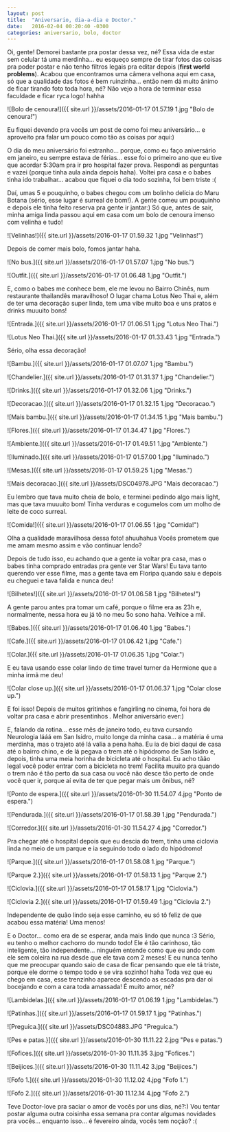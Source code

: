 ```yaml
---
layout: post
title:  "Aniversario, dia-a-dia e Doctor."
date:   2016-02-04 00:20:40 -0300
categories: aniversario, bolo, doctor
---
```

Oi, gente! Demorei bastante pra postar dessa vez, né? Essa vida de estar sem celular tá uma merdinha... eu esqueço sempre de tirar fotos das coisas pra poder postar e não tenho filtros legais pra editar depois (**first world problems**). Acabou que encontramos uma câmera velhona aqui em casa, só que a qualidade das fotos é bem ruinzinha... então nem dá muito ânimo de ficar tirando foto toda hora, né? Não vejo a hora de terminar essa faculdade e ficar ryca logo! hahha

![Bolo de cenoura!]({{ site.url }}/assets/2016-01-17 01.57.19 1.jpg "Bolo de cenoura!")

Eu fiquei devendo pra vocês um post de como foi meu aniversário... e aproveito pra falar um pouco como tão as coisas por aqui:)

O dia do meu aniversário foi estranho... porque, como eu faço aniversário em janeiro, eu sempre estava de férias... esse foi o primeiro ano que eu tive que acordar 5:30am pra ir pro hospital fazer prova. Respondi as perguntas e vazei (porque tinha aula ainda depois haha). Voltei pra casa e o babes tinha ido trabalhar... acabou que fiquei o dia todo sozinha, foi bem triste :(

Daí, umas 5 e pouquinho, o babes chegou com um bolinho delícia do Maru Botana (sério, esse lugar é surreal de bom!). A gente comeu um pouquinho e depois ele tinha feito reserva pra gente ir jantar:) Só que, antes de sair, minha amiga linda passou aqui em casa com um bolo de cenoura imenso com velinha e tudo!

![Velinhas!]({{ site.url }}/assets/2016-01-17 01.59.32 1.jpg "Velinhas!")

Depois de comer mais bolo, fomos jantar haha. 

![No bus.]({{ site.url }}/assets/2016-01-17 01.57.07 1.jpg "No bus.")

![Outfit.]({{ site.url }}/assets/2016-01-17 01.06.48 1.jpg "Outfit.")

E, como o babes me conhece bem, ele me levou no Bairro Chinês, num restaurante thailandês maravilhoso! O lugar chama Lotus Neo Thai e, além de ter uma decoração super linda, tem uma vibe muito boa e uns pratos e drinks muuuito bons!

![Entrada.]({{ site.url }}/assets/2016-01-17 01.06.51 1.jpg "Lotus Neo Thai.")

![Lotus Neo Thai.]({{ site.url }}/assets/2016-01-17 01.33.43 1.jpg "Entrada.")

Sério, olha essa decoração!

![Bambu.]({{ site.url }}/assets/2016-01-17 01.07.07 1.jpg "Bambu.")

![Chandelier.]({{ site.url }}/assets/2016-01-17 01.31.37 1.jpg "Chandelier.")

![Drinks.]({{ site.url }}/assets/2016-01-17 01.32.06 1.jpg "Drinks.")

![Decoracao.]({{ site.url }}/assets/2016-01-17 01.32.15 1.jpg "Decoracao.")

![Mais bambu.]({{ site.url }}/assets/2016-01-17 01.34.15 1.jpg "Mais bambu.")

![Flores.]({{ site.url }}/assets/2016-01-17 01.34.47 1.jpg "Flores.")

![Ambiente.]({{ site.url }}/assets/2016-01-17 01.49.51 1.jpg "Ambiente.")

![Iluminado.]({{ site.url }}/assets/2016-01-17 01.57.00 1.jpg "Iluminado.")

![Mesas.]({{ site.url }}/assets/2016-01-17 01.59.25 1.jpg "Mesas.")

![Mais decoracao.]({{ site.url }}/assets/DSC04978.JPG "Mais decoracao.")

Eu lembro que tava muito cheia de bolo, e terminei pedindo algo mais light, mas que tava muuuito bom! Tinha verduras e cogumelos com um molho de leite de coco surreal.

![Comida!]({{ site.url }}/assets/2016-01-17 01.06.55 1.jpg "Comida!")

Olha a qualidade maravilhosa dessa foto! ahuuhahua Vocês prometem que me amam mesmo assim e vão continuar lendo?

Depois de tudo isso, eu achando que a gente ia voltar pra casa, mas o babes tinha comprado entradas pra gente ver Star Wars! Eu tava tanto querendo ver esse filme, mas a gente tava em Floripa quando saiu e depois eu cheguei e tava falida e nunca deu!

![Bilhetes!]({{ site.url }}/assets/2016-01-17 01.06.58 1.jpg "Bilhetes!")

A gente parou antes pra tomar um café, porque o filme era as 23h e, normalmente, nessa hora eu já tô no meu 5o sono haha. Velhice a mil.

![Babes.]({{ site.url }}/assets/2016-01-17 01.06.40 1.jpg "Babes.")

![Cafe.]({{ site.url }}/assets/2016-01-17 01.06.42 1.jpg "Cafe.")

![Colar.]({{ site.url }}/assets/2016-01-17 01.06.35 1.jpg "Colar.")

E eu tava usando esse colar lindo de time travel turner da Hermione que a minha irmã me deu!

![Colar close up.]({{ site.url }}/assets/2016-01-17 01.06.37 1.jpg "Colar close up.")

E foi isso! Depois de muitos gritinhos e fangirling no cinema, foi hora de voltar pra casa e abrir presentinhos *.* Melhor aniversário ever:) 

E, falando da rotina... esse mês de janeiro todo, eu tava cursando Neurologia lááá em San Isidro, muito longe da minha casa... a matéria é uma merdinha, mas o trajeto até lá valia a pena haha. Eu ia de bici daqui de casa até o bairro chino, e de lá pegava o trem até o hipódromo de San Isidro e, depois, tinha uma meia horinha de bicicleta até o hospital. 
Eu acho tãão legal você poder entrar com a bicicleta no trem! Facilita muuito pra quando o trem não é tão perto da sua casa ou você não desce tão perto de onde você quer ir, porque aí evita de ter que pegar mais um ônibus, né?

![Ponto de espera.]({{ site.url }}/assets/2016-01-30 11.54.07 4.jpg "Ponto de espera.")

![Pendurada.]({{ site.url }}/assets/2016-01-17 01.58.39 1.jpg "Pendurada.")

![Corredor.]({{ site.url }}/assets/2016-01-30 11.54.27 4.jpg "Corredor.")

Pra chegar até o hospital depois que eu descia do trem, tinha uma ciclovia linda no meio de um parque e ia seguindo todo o lado do hipódromo!

![Parque.]({{ site.url }}/assets/2016-01-17 01.58.08 1.jpg "Parque.")

![Parque 2.}]({{ site.url }}/assets/2016-01-17 01.58.13 1.jpg "Parque 2.")

![Ciclovia.]({{ site.url }}/assets/2016-01-17 01.58.17 1.jpg "Ciclovia.")

![Ciclovia 2.]({{ site.url }}/assets/2016-01-17 01.59.49 1.jpg "Ciclovia 2.")

Independente de quão lindo seja esse caminho, eu só tô feliz de que acabou essa matéria! Uma menos!

E o Doctor... como era de se esperar, anda mais lindo que nunca :3 Sério, eu tenho o melhor cachorro do mundo todo! Ele é tão carinhoso, tão inteligente, tão independente... ninguém entende como que eu ando com ele sem coleira na rua desde que ele tava com 2 meses! E eu nunca tenho que me preocupar quando saio de casa de ficar pensando que ele tá triste, porque ele dorme o tempo todo e se vira sozinho! haha Toda vez que eu chego em casa, esse trenzinho aparece descendo as escadas pra dar oi bocejando e com a cara toda amassada! É muito amor, né?

![Lambidelas.]({{ site.url }}/assets/2016-01-17 01.06.19 1.jpg "Lambidelas.")

![Patinhas.]({{ site.url }}/assets/2016-01-17 01.59.17 1.jpg "Patinhas.")

![Preguica.]({{ site.url }}/assets/DSC04883.JPG "Preguica.")

![Pes e patas.}]({{ site.url }}/assets/2016-01-30 11.11.22 2.jpg "Pes e patas.")

![Fofices.]({{ site.url }}/assets/2016-01-30 11.11.35 3.jpg "Fofices.")

![Beijices.]({{ site.url }}/assets/2016-01-30 11.11.42 3.jpg "Beijices.")

![Fofo 1.]({{ site.url }}/assets/2016-01-30 11.12.02 4.jpg "Fofo 1.")

![Fofo 2.]({{ site.url }}/assets/2016-01-30 11.12.14 4.jpg "Fofo 2.")

Teve Doctor-love pra saciar o amor de vocês por uns dias, né?:) Vou tentar postar alguma outra coisinha essa semana pra contar algumas novidades pra vocês... enquanto isso... é fevereiro ainda, vocês tem noção? :(